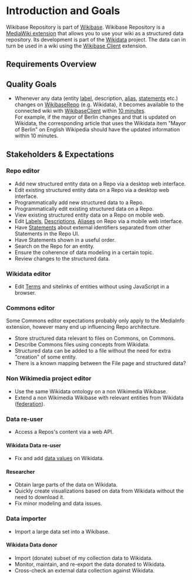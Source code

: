 # Introduction and Goals

Wikibase Repository is part of [Wikibase](../overview/01-Introduction_and_Goals.md). Wikibase Repository is a [MediaWiki extension](../overview/12-Glossary.md#mediawiki-extension) that allows you to use your wiki as a structured data repository. Its development is part of the [Wikidata](../overview/12-Glossary.md#wikidata) project. The data can in turn be used in a wiki using the [Wikibase Client](../WikibaseClient/01-Introduction_and_Goals.md) extension.

## Requirements Overview

## Quality Goals

- Whenever any data (entity [label](../overview/12-Glossary.md#label), description, [alias](../overview/12-Glossary.md#alias), [statements](../overview/12-Glossary.md#statement) etc.) changes on [WikibaseRepo](../overview/12-Glossary.md#wikibase-repository) (e.g. Wikidata), it becomes available to the connected wiki with [WikibaseClient](../overview/12-Glossary.md#wikibaseclient) within [10 minutes](https://gerrit.wikimedia.org/r/plugins/gitiles/operations/puppet/+/e3423c8627067a8de8352b9b7f3c59870d9b47c5/modules/icinga/manifests/monitor/wikidata.pp#10).  
  For example, if the mayor of Berlin changes and that is updated on Wikidata, the corresponding article that uses the Wikidata item "Mayor of Berlin" on English Wikipedia should have the updated information within 10 minutes.

## Stakeholders & Expectations

### Repo editor

- Add new structured entity data on a Repo via a desktop web interface.
- Edit existing structured entity data on a Repo via a desktop web interface.
- Programmatically add new structured data to a Repo.
- Programmatically edit existing structured data on a Repo.
- View existing structured entity data on a Repo on mobile web.
- Edit [Labels](../overview/12-Glossary.md#label), [Descriptions](../overview/12-Glossary.md#description), [Aliases](../overview/12-Glossary.md#alias) on Repo via a mobile web interface.
- Have [Statements](../overview/12-Glossary.md#statement) about external identifiers separated from other Statements in the Repo UI.
- Have Statements shown in a useful order.
- Search on the Repo for an entity.
- Ensure the coherence of data modeling in a certain topic.
- Review changes to the structured data.

### Wikidata editor

- Edit [Terms](../overview/12-Glossary.md#term) and sitelinks of entities without using JavaScript in a browser.

### Commons editor

Some Commons editor expectations probably only apply to the MediaInfo extension, however many end up influencing Repo architecture.

- Store structured data relevant to files on Commons, on Commons.
- Describe Commons files using concepts from Wikidata.
- Structured data can be added to a file without the need for extra "creation" of some entity.
- There is a known mapping between the File page and structured data?

### Non Wikimedia project editor

- Use the same Wikidata ontology on a non Wikimedia Wikibase.
- Extend a non Wikimedia Wikibase with relevant entities from Wikidata ([federation](../overview/12-Glossary.md#federated-properties)).

### Data re-user

- Access a Repos's content via a web API.

#### Wikidata Data re-user

- Fix and add [data values](../overview/12-Glossary.md#datavalue) on Wikidata.

#### Researcher

- Obtain large parts of the data on Wikidata.
- Quickly create visualizations based on data from Wikidata without the need to download it.
- Fix minor modeling and data issues.

### Data importer

- Import a large data set into a Wikibase.

#### Wikidata Data donor

- Import (donate) subset of my collection data to Wikidata.
- Monitor, maintain, and re-export the data donated to Wikidata.
- Cross-check an external data collection against Wikidata.
